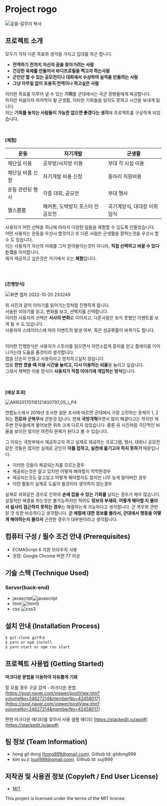 # Project rogo

![글꼴-갈무리 복사](https://user-images.githubusercontent.com/111365147/196962885-aacd2857-ee99-4a96-8773-5555f75358d7.png)

## 프로젝트 소개
모두가 각자 다른 목표와 생각을 가지고 입대를 하곤 합니다.
- **전역하기 전까지 자신의 꿈을 찾아가려는 사람**
- **건강한 육체를 만들어서 바디프로필을 찍고자 하는사람**
- **군인만 할 수 있는 공모전이나 대회에서 수상하여 실적을 만들려는 사람**
- **그냥 아무일 없이 조용히 전역이나 하고싶은 사람**

이러한 목표를 이루어 낼 수 있는 **기회**를 군대에서는 국군 장병들에게 제공합니다.<br>
하지만 처음이자 마지막이 될 군생활, 이러한 기회들을 알지도 못하고 시간을 보내게 됩니다.<br>
저는 **기회를 놓치는 사람들이 가능한 없으면 좋겠다는 생각**에 프로젝트를 구상하게 되었습니다.<br>
<br><br>

**[체험]**

**운동** | **자기개발** | **군생활**
------------ | ------------- |-------------
체단실 이용 | 공부방/사지방 이용 | 부대 각 시설 이용
체단실 비품 신청 | 자기개발 비용 신청 | 동아리 지원비용
운동 관련된 행사 | 각종 대회, 공모전 | 부대 행사
헬스뿜뿜 | 해커톤, 도박방지 포스터 전공모전 | 국기계양식, 대대장 이취임식

사용자가 어떤 선택을 하냐에 따라서 다양한 일들을 체험할 수 있도록 만들었습니다.<br>
어떤 사용자는 운동을 우선시 할것이고 또 다른 사람은 군생활을 잘하는것을 우선시 할 수 도 있습니다.<br>
이는 사용자가 자신의 미래를 그저 받아들이는것이 아니라, **직접 선택하고 바꿀 수 있다는것**을 의미합니다.<br>
제가 제공하고 싶은것은 거기에서 오는 **체험**입니다.<br>

<br>
<br>

**[진행방식]**

![화면 캡처 2022-10-20 233249](https://user-images.githubusercontent.com/111365147/196982399-f053f2a8-b5d9-4d9f-9fee-6e6a801a0afa.png)

위 사진과 같이 이야기를 읽어가는것처럼 진행하게 됩니다.<br>
서술된 이야기를 읽고, 변화를 보고, 선택지를 선택합니다.<br>
이러한 사용자의 선택은 **서사의 변화**로 이어지고, 다른사람은 보지 못했던 이벤트를 보게 될 수 도 있습니다.<br>
사용자의 스테이터스에 따라 이벤트의 발생 여부, 혹은 성공확률이 바뀌기도 합니다.<br><br>

이러한 진행방식은 사용자가 스토리를 읽으면서 자연스럽게 흥미를 얻고 플레이를 이어나가는데 도움을 줄것이라 생각합니다.<br>
앱을 단순히 만들고 사용하라고 방치하고싶지 않습니다.<br>
앱을 **한번 켰을 때 이용 시간을 늘리고, 다시 이용하는 비율**을 늘리고 싶습니다.<br>
그래서 채택한 이용 방식이 **사용자가 직접 이야기에 개입하는 방식**입니다.<br><br><br>

**[예상 효과]**

![AKR20170116121400797_05_i_P4](https://user-images.githubusercontent.com/111365147/197205997-d26dfa2f-81c9-4b74-9625-823b2091cd85.jpg)

연합뉴스에서 2016년 조사한 설문 조사에 따르면 군대에서 가장 고민하는 문제의 1, 2위는 **진로와 군복무**에 관한것 입니다.
현재 **국방개혁**하면서 많이 해결다고는 하지만 제 주변 전우들에게 물어보면 위와 크게 다르지 않았습니다.
물론 위 사진처럼 극단적인 비율을 보이진 않지만 여전히 문제가 된다고 볼 수 있습니다.

그 이유는 국방부에서 제공하고자 하고 실제로 제공하는 프로그램, 행사, 대회나 공모전같은 것들은 많지만
실제로 군인이 **이를 접하고, 실천에 옮기고자 하지 못하기** 때문입니다.
- 이러한 것들이 제공되는지를 모르는경우
- 제공되는것은 알고 있지만 어떻게 해야할지 막막한경우
- 제공되는것도 알고있고 어떻게 해야할지도 알지만 너무 늦게 알아버린 경우
- 이런 활동이 실제로 도움이 될것이라 생각하지 않는경우

실제로 위와같은 경우로 인하여 **손에 잡을 수 있는 기회를** 날리는 경우가 매우 많습니다.
실질적인 해결을 하는것은 불가능하지만 적어도 **정보의 부재와, 어떻게 해야할 지 몰라서 쉽사리 접근하지 못하는 경우**는 해결하는게 가능하다고 생각합니다.
군 복무와 관련된 것 또한 비슷하다고 생각합니다.
**군 예절에 대한 정보를 몰라서, 군대에서 행동을 어떻게 해야하는지 몰라서** 곤란한 경우가 대부분이라고 생각됩니다.

## 컴퓨터 구성 / 필수 조건 안내 (Prerequisites)
* ECMAScript 6 지원 브라우저 사용
* 권장: Google Chrome 버젼 77 이상

## 기술 스택 (Technique Used) 
### Server(back-end)
 - javascript![javascript](https://user-images.githubusercontent.com/111365147/197317138-a34cb005-a955-43cc-9f0e-8f6dbb1cea4e.svg)
 - html ![html5](https://user-images.githubusercontent.com/111365147/197317132-521ba8e2-d1a7-43fb-ab3e-0cd5810deab8.svg)
 - css ![css3](https://user-images.githubusercontent.com/111365147/197317135-d39f1a24-f3f0-4176-ba77-a8c1038c1623.svg)

## 설치 안내 (Installation Process)
```bash
$ git clone git주소
$ yarn or npm install
$ yarn start or npm run start
```

## 프로젝트 사용법 (Getting Started)
**마크다운 문법을 이용하여 자유롭게 기재**

잘 모를 경우
구글 검색 - 마크다운 문법
[https://post.naver.com/viewer/postView.nhn?volumeNo=24627214&memberNo=42458017](https://post.naver.com/viewer/postView.nhn?volumeNo=24627214&memberNo=42458017)

 편한 마크다운 에디터를 찾아서 사용
 샘플 에디터 [https://stackedit.io/app#](https://stackedit.io/app#)
 
## 팀 정보 (Team Information)
- hong gil dong (hong999@gmail.com), Github Id: gildong999
- kim su ji (suji999@gmail.com), Github Id: suji999

## 저작권 및 사용권 정보 (Copyleft / End User License)
 * [MIT](https://github.com/osam2020-WEB/Sample-ProjectName-TeamName/blob/master/license.md)

This project is licensed under the terms of the MIT license.
